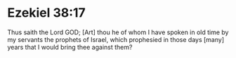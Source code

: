 # Ezekiel 38:17

Thus saith the Lord GOD; [Art] thou he of whom I have spoken in old time by my servants the prophets of Israel, which prophesied in those days [many] years that I would bring thee against them?